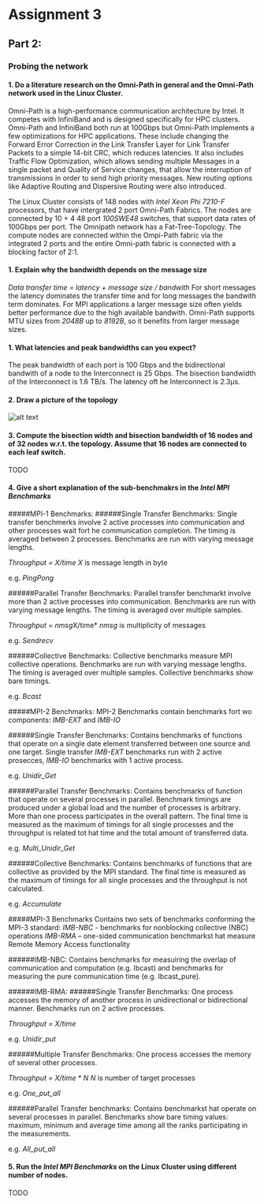 # Assignment 3


## Part 2: 
### Probing the network
#### 1. Do a literature research on the Omni-Path in general and the Omni-Path network used in the Linux Cluster. 

Omni-Path is a high-performance communication architecture by Intel. It competes with InfiniBand and is designed specifically for HPC clusters. Omni-Path and InfiniBand both run at 100Gbps but Omni-Path implements a few optimizations for HPC applications. These include changing the Forward Error Correction in the Link Transfer Layer for Link Transfer Packets to a simple 14-bit CRC, which reduces latencies. It also includes Traffic Flow Optimization, which allows sending multiple Messages in a single packet and Quality of Service changes, that allow the interruption of transmissions in order to send high priority messages. New routing options like Adaptive Routing and Dispersive Routing were also introduced.

The Linux Cluster consists of 148 nodes with *Intel Xeon Phi 7210-F* processors, that have intergrated 2 port Omni-Path Fabrics. The nodes are connected by 10 + 4 48 port *100SWE48* switches, that support data rates of 100Gbps per port. The Omnipath network has a Fat-Tree-Topology. The compute nodes are connected within the Ompi-Path fabric via the integrated 2 ports and the entire Omni-path fabric is connected with a blocking factor of 2:1. 

#### 1. Explain why the bandwidth depends on the message size

*Data transfer time = latency + message size / bandwith*
For short messages the latency dominates the transfer time and for long messages the bandwith term dominates. For MPI applications a larger message size often yields better performance due to the high available bandwith. Omni-Path supports MTU sizes from *2048B* up to *8192B*, so it benefits from larger message sizes.

#### 1. What latencies and peak bandwidths can you expect?

The peak bandwidth of each port is 100 Gbps and the bidirectional bandwith of a node to the Interconnect is 25 Gbps.
The bisection bandwidth of the Interconnect is 1.6 TB/s.
The latency oft he Interconnect is 2.3µs.

#### 2. Draw a picture of the topology

![alt text](https://i.imgur.com/OXUyta8.png "Cluster topology")

#### 3. Compute the bisection width and bisection bandwidth of 16 nodes and of 32 nodes w.r.t. the topology. Assume that 16 nodes are connected to each leaf switch.

TODO

#### 4. Give a short explanation of the sub-benchmakrs in the *Intel MPI Benchmarks*

#####MPI-1 Benchmarks: 
######Single Transfer Benchmarks:
Single transfer benchmerks involve 2 active processes into communication and other processes wait fort he communication completion. The timing is averaged between 2 processes. Benchmarks are run with varying message lengths.

*Throughput = X/time*
*X* is message length in byte

e.g. *PingPong*

######Parallel Transfer Benchmarks:
Parallel transfer benchmarkt involve more than 2 active processes into communication. Benchmarks are run with varying message lengths. The timing is averaged over multiple samples.

*Throughput = nmsg*X/time*
*nmsg* is multiplicity of messages

e.g. *Sendrecv*

######Collective Benchmarks:
Collective benchmarks measure MPI collective operations. Benchmarks are run with varying message lengths. The timing is averaged over multiple samples.
Collective benchmarks show bare timings.

e.g. *Bcast*

#####MPI-2 Benchmarks:
MPI-2 Benchmarks contain benchmarks fort wo components: *IMB-EXT* and *IMB-IO*

######Single Transfer Benchmarks:
Contains benchmarks of functions that operate on a single date element transferred between one source and one target. 
Single transfer *IMB-EXT* benchmarks run with 2 active prosecces, *IMB-IO* benchmarks with 1 active process.

e.g. *Unidir_Get*

######Parallel Transfer Benchmarks:
Contains benchmarks of function that operate on several processes in parallel. Benchmark timings are produced under a global load and the number of processes is arbitrary.
More than one process participates in the overall pattern.
The final time is measured as the maximum of timings for all single processes and the throughput is related tot hat time and the total amount of transferred data.

e.g. *Multi_Unidir_Get*

######Collective Benchmarks:
Contains benchmarks of functions that are collective as provided by the MPI standard. The final time is measured as the maximum of timings for all single processes and the throughput is not calculated.

e.g. *Accumulate*

#####MPI-3 Benchmarks
Contains two sets of benchmarks conforming the MPI-3 standard:
*IMB-NBC* - benchmarks for nonblocking collective (NBC) operations
*IMB-RMA* – one-sided communication benchmarkst hat measure Remote Memory Access functionality

######IMB-NBC:
Contains benchmarks for measuiring the overlap of communication and computation (e.g. Ibcast) and benchmarks for measuring the pure communication time (e.g. Ibcast_pure).

######IMB-RMA:
######Single Transfer Benchmarks:
One process accesses the memory of another process in unidirectional or bidirectional manner.
Benchmarks run on 2 active processes.

*Throughput = X/time*

e.g. *Unidir_put*

######Multiple Transfer Benchmarks:
One process accesses the memory of several other processes.

*Throughput = X/time * N*
*N* is number of target processes

e.g. *One_put_all*

######Parallel Transfer benchmarks:
Contains benchmarkst hat operate on several processes in parallel. Benchmarks show bare timing values: maximum, minimum and average time among all the ranks participating in the measurements.

e.g. *All_put_all*

#### 5. Run the *Intel MPI Benchmarks* on the Linux Cluster using different number of nodes.

TODO
